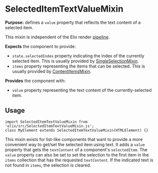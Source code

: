 # SelectedItemTextValueMixin

**Purpose:** defines a `value` property that reflects the text content of a selected item.

This mixin is independent of the Elix render [pipeline](pipeline).

**Expects** the component to provide:
* `state.selectedIndex` property indicating the index of the currently selected item. This is usually provided by [SingleSelectionMixin](SingleSelectionMixin).
* `items` property representing the items that can be selected. This is usually provided by [ContentItemsMixin](ContentItemsMixin).

**Provides** the component with:
* `value` property representing the text content of the currently-selected item.


## Usage

    import SelectedItemTextValueMixin from 'elix/src/SelectedItemTextValueMixin.js';
    class MyElement extends SelectedItemTextValueMixin(HTMLElement) {}

This mixin exists for list-like components that want to provide a more convenient way to get/set the selected item using text. It adds a `value` property that gets the `textContent` of a component's `selectedItem`. The `value` property can also be set to set the selection to the first item in the `items` collection that has the requested `textContent`. If the indicated text is not found in `items`, the selection is cleared.
